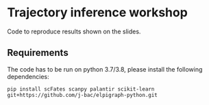 # Trajectory inference workshop

Code to reproduce results shown on the slides.

## Requirements

The code has to be run on python 3.7/3.8, please install the following dependencies:

    pip install scFates scanpy palantir scikit-learn git+https://github.com/j-bac/elpigraph-python.git
